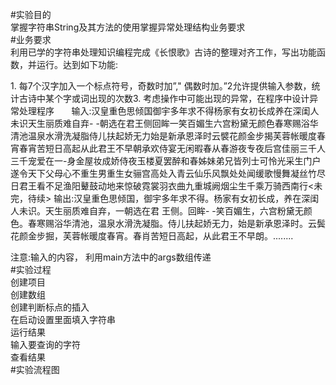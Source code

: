 #实验目的  
掌握字符串String及其方法的使用掌握异常处理结构业务要求  
#业务要求  
利用已学的字符串处理知识编程完成《长恨歌》古诗的整理对齐工作，写出功能函数，并运行。达到如下功能:

1. 每7个汉字加入一个标点符号，奇数时加”," 偶数时加。”2允许提供输入参数，统计古诗中某个字或词出现的次数3. 考虑操作中可能出现的异常，在程序中设计异常处理程序
      输入:汉皇重色思倾国御宇多年求不得杨家有女初长成养在深闺人未识天生丽质难自弃- -朝选在君王侧回眸一笑百媚生六宫粉黛无颜色春寒赐浴华清池温泉水滑洗凝脂侍儿扶起娇无力始是新承恩泽时云襞花颜金步揭芙蓉帐暖度春宵春宵苦短日高起从此君王不早朝承欢侍宴无闲暇春从春游夜专夜后宫佳丽三千人三千宠爱在一-身金屋妆成娇侍夜玉楼夏罢醉和春姊妹弟兄皆列士可怜光采生门户遂令天下父母心不重生男重生女骊宫高处入青云仙乐风飘处处闻缓歌慢舞凝丝竹尽日君王看不足渔阳鼙鼓动地来惊破霓裳羽衣曲九重城阙烟尘生千乘万骑西南行<未完，待续>
输出:汉皇重色思倾国，御宇多年求不得。杨家有女初长成，养在深闺人未识。天生丽质难自弃，一朝选在君 王侧。回眸- -笑百媚生，六宫粉黛无颜色。春寒赐浴华清池，温泉水滑洗凝脂。侍儿扶起娇无力，始是新承恩泽时。云鬓花颜金步掘，芙蓉帐暖度春宵。春肖苦短日高起，从此君王不早朗。........

注意:输入的内容， 利用main方法中的args数组传递  
#实验过程  
创建项目  
创建数组  
创建判断标点的插入  
在启动设置里面填入字符串  
运行结果  
输入要查询的字符  
查看结果  
#实验流程图   


